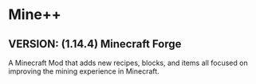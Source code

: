 # Mine++
## VERSION: (1.14.4) Minecraft Forge
A Minecraft Mod that adds new recipes, blocks, and items all focused on improving the mining experience in Minecraft.
